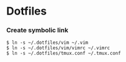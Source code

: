 # Dotfiles

### Create symbolic link
```
$ ln -s ~/.dotfiles/vim ~/.vim
$ ln -s ~/.dotfiles/vim/vimrc ~/.vimrc
$ ln -s ~/.dotfiles/tmux.conf ~/.tmux.conf
```

